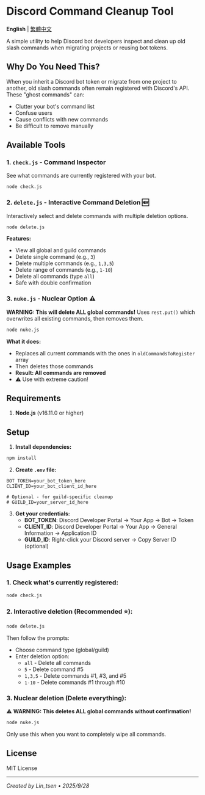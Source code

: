 # Discord Command Cleanup Tool

**English** | [繁體中文](README.zh-TW.md)

A simple utility to help Discord bot developers inspect and clean up old slash commands when migrating projects or reusing bot tokens.

## Why Do You Need This?

When you inherit a Discord bot token or migrate from one project to another, old slash commands often remain registered with Discord's API. These "ghost commands" can:
- Clutter your bot's command list
- Confuse users
- Cause conflicts with new commands
- Be difficult to remove manually

## Available Tools

### 1. `check.js` - Command Inspector
See what commands are currently registered with your bot.
```bash
node check.js
```

### 2. `delete.js` - Interactive Command Deletion 🆕
Interactively select and delete commands with multiple deletion options.
```bash
node delete.js
```

**Features:**
- View all global and guild commands
- Delete single command (e.g., `3`)
- Delete multiple commands (e.g., `1,3,5`)
- Delete range of commands (e.g., `1-10`)
- Delete all commands (type `all`)
- Safe with double confirmation

### 3. `nuke.js` - Nuclear Option ⚠️
**WARNING: This will delete ALL global commands!** Uses `rest.put()` which overwrites all existing commands, then removes them.
```bash
node nuke.js
```

**What it does:**
- Replaces all current commands with the ones in `oldCommandsToRegister` array
- Then deletes those commands
- **Result: All commands are removed**
- ⚠️ Use with extreme caution!

## Requirements

1. **Node.js** (v16.11.0 or higher)

## Setup

1. **Install dependencies:**
```bash
npm install
```

2. **Create `.env` file:**
```env
BOT_TOKEN=your_bot_token_here
CLIENT_ID=your_bot_client_id_here

# Optional - for guild-specific cleanup
# GUILD_ID=your_server_id_here
```

3. **Get your credentials:**
   - **BOT_TOKEN**: Discord Developer Portal → Your App → Bot → Token
   - **CLIENT_ID**: Discord Developer Portal → Your App → General Information → Application ID
   - **GUILD_ID**: Right-click your Discord server → Copy Server ID (optional)

## Usage Examples

### 1. Check what's currently registered:
```bash
node check.js
```

### 2. Interactive deletion (Recommended ⭐):
```bash
node delete.js
```
Then follow the prompts:
- Choose command type (global/guild)
- Enter deletion option:
  - `all` - Delete all commands
  - `5` - Delete command #5
  - `1,3,5` - Delete commands #1, #3, and #5
  - `1-10` - Delete commands #1 through #10

### 3. Nuclear deletion (Delete everything):
⚠️ **WARNING: This deletes ALL global commands without confirmation!**
```bash
node nuke.js
```
Only use this when you want to completely wipe all commands.

## License

MIT License

---

*Created by Lin_tsen • 2025/9/28*
